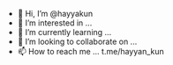 - 👋 Hi, I’m @hayyakun
- 👀 I’m interested in ...
- 🌱 I’m currently learning ...
- 💞️ I’m looking to collaborate on ...
- 📫 How to reach me ... t.me/hayyan_kun

<!---
hayyakun/hayyakun is a ✨ special ✨ repository because its `README.md` (this file) appears on your GitHub profile.
You can click the Preview link to take a look at your changes.
--->
